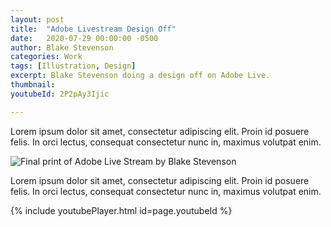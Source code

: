 ```yaml
---
layout: post
title:  "Adobe Livestream Design Off"
date:   2020-07-29 00:00:00 -0500
author: Blake Stevenson
categories: Work
tags: [Illustration, Design]
excerpt: Blake Stevenson doing a design off on Adobe Live.
thumbnail:
youtubeId: 2P2pAy3Ijic

---
```


Lorem ipsum dolor sit amet, consectetur adipiscing elit. Proin id posuere felis. In orci lectus, consequat consectetur nunc in, maximus volutpat enim.

![Final print of Adobe Live Stream by Blake Stevenson](https://drive.google.com/uc?export=view&id=1DJVyqri-lhJY7NDeR96qtWacuhstRjsk)

Lorem ipsum dolor sit amet, consectetur adipiscing elit. Proin id posuere felis. In orci lectus, consequat consectetur nunc in, maximus volutpat enim.

{% include youtubePlayer.html id=page.youtubeId %}

